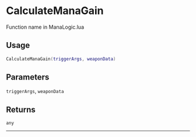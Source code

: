 # CalculateManaGain
Function name in ManaLogic.lua
## Usage
```lua
CalculateManaGain(triggerArgs, weaponData)
```
## Parameters
`triggerArgs`, `weaponData`
## Returns
`any`

---